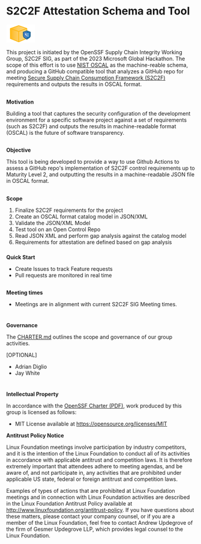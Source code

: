 # **S2C2F Attestation Schema and Tool**

<img alt="secure package icon" src="images/secure-package-icon.png" width=15%>

This project is initiated by the OpenSSF Supply Chain Integrity Working Group, S2C2F SIG, as part of the 2023 Microsoft Global Hackathon. The scope of this effort is to use [NIST OSCAL](https://pages.nist.gov/OSCAL/) as the machine-reable schema, and producing a GitHub compatible tool that analyzes a GitHub repo for meeting [Secure Supply Chain Consumption Framework (S2C2F)](https://github.com/ossf/s2c2f/tree/main) requirements and outputs the results in OSCAL format.


## 
**Motivation**

Building a tool that captures the security configuration of the development environment for a specific software project against a set of requirements (such as S2C2F) and outputs the results in machine-readable format (OSCAL) is the future of software transparency.


## 
**Objective**

This tool is being developed to provide a way to use Github Actions to assess a GitHub repo's implementation of S2C2F control requirements up to Maturity Level 2, and outputting the results in a machine-readable JSON file in OSCAL format. 


## 
**Scope**

1. Finalize S2C2F requirements for the project
2. Create an OSCAL format catalog model in JSON/XML
3. Validate the JSON/XML Model
4. Test tool on an Open Control Repo
5. Read JSON XML and perform gap analysis against the catalog model
5. Requirements for attestation are defined based on gap analysis


### 
**Quick Start**

*   Create Issues to track Feature requests
*   Pull requests are monitored in real time

## 
**Meeting times**

*   Meetings are in alignment with current S2C2F SIG Meeting times.

# 
**Governance**

The [CHARTER.md](https://github.com/ossf/S2C2F-attestation-schema-and-tool/blob/main/CHARTER.md) outlines the scope and governance of our group activities.


[OPTIONAL]
*   Adrian Diglio 
*   Jay White

#
**Intellectual Property**

In accordance with the [OpenSSF Charter (PDF)](https://charter.openssf.org/), work produced by this group is licensed as follows:

* MIT License available at https://opensource.org/licenses/MIT


**Antitrust Policy Notice**

Linux Foundation meetings involve participation by industry competitors, and it is the intention of the Linux Foundation to conduct all of its activities in accordance with applicable antitrust and competition laws. It is therefore extremely important that attendees adhere to meeting agendas, and be aware of, and not participate in, any activities that are prohibited under applicable US state, federal or foreign antitrust and competition laws.

Examples of types of actions that are prohibited at Linux Foundation meetings and in connection with Linux Foundation activities are described in the Linux Foundation Antitrust Policy available at http://www.linuxfoundation.org/antitrust-policy. If you have questions about these matters, please contact your company counsel, or if you are a member of the Linux Foundation, feel free to contact Andrew Updegrove of the firm of Gesmer Updegrove LLP, which provides legal counsel to the Linux Foundation.
